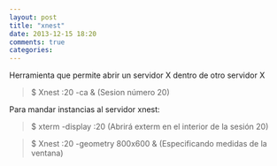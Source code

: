 ```yaml
---
layout: post
title: "xnest"
date: 2013-12-15 18:20
comments: true
categories: 
---
```

Herramienta que permite abrir un servidor X dentro de otro servidor X

>$ Xnest :20 -ca & (Sesion número 20)

Para mandar instancias al servidor xnest:

>$ xterm -display :20 (Abrirá exterm en el interior de la sesión 20)

>$ Xnest :20 -geometry 800x600 & (Especificando medidas de la ventana)

